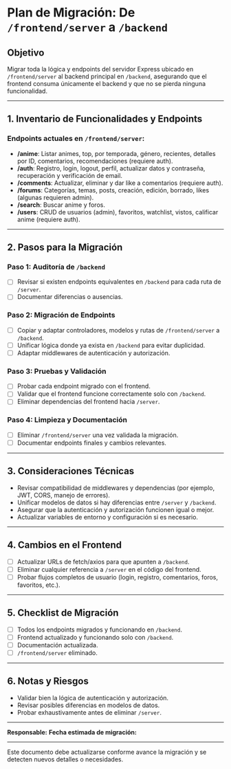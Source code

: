 # Plan de Migración: De `/frontend/server` a `/backend`

## Objetivo
Migrar toda la lógica y endpoints del servidor Express ubicado en `/frontend/server` al backend principal en `/backend`, asegurando que el frontend consuma únicamente el backend y que no se pierda ninguna funcionalidad.

---

## 1. Inventario de Funcionalidades y Endpoints

### Endpoints actuales en `/frontend/server`:

- **/anime**: Listar animes, top, por temporada, género, recientes, detalles por ID, comentarios, recomendaciones (requiere auth).
- **/auth**: Registro, login, logout, perfil, actualizar datos y contraseña, recuperación y verificación de email.
- **/comments**: Actualizar, eliminar y dar like a comentarios (requiere auth).
- **/forums**: Categorías, temas, posts, creación, edición, borrado, likes (algunas requieren admin).
- **/search**: Buscar anime y foros.
- **/users**: CRUD de usuarios (admin), favoritos, watchlist, vistos, calificar anime (requiere auth).

---

## 2. Pasos para la Migración

### Paso 1: Auditoría de `/backend`
- [ ] Revisar si existen endpoints equivalentes en `/backend` para cada ruta de `/server`.
- [ ] Documentar diferencias o ausencias.

### Paso 2: Migración de Endpoints
- [ ] Copiar y adaptar controladores, modelos y rutas de `/frontend/server` a `/backend`.
- [ ] Unificar lógica donde ya exista en `/backend` para evitar duplicidad.
- [ ] Adaptar middlewares de autenticación y autorización.

### Paso 3: Pruebas y Validación
- [ ] Probar cada endpoint migrado con el frontend.
- [ ] Validar que el frontend funcione correctamente solo con `/backend`.
- [ ] Eliminar dependencias del frontend hacia `/server`.

### Paso 4: Limpieza y Documentación
- [ ] Eliminar `/frontend/server` una vez validada la migración.
- [ ] Documentar endpoints finales y cambios relevantes.

---

## 3. Consideraciones Técnicas
- Revisar compatibilidad de middlewares y dependencias (por ejemplo, JWT, CORS, manejo de errores).
- Unificar modelos de datos si hay diferencias entre `/server` y `/backend`.
- Asegurar que la autenticación y autorización funcionen igual o mejor.
- Actualizar variables de entorno y configuración si es necesario.

---

## 4. Cambios en el Frontend
- [ ] Actualizar URLs de fetch/axios para que apunten a `/backend`.
- [ ] Eliminar cualquier referencia a `/server` en el código del frontend.
- [ ] Probar flujos completos de usuario (login, registro, comentarios, foros, favoritos, etc.).

---

## 5. Checklist de Migración
- [ ] Todos los endpoints migrados y funcionando en `/backend`.
- [ ] Frontend actualizado y funcionando solo con `/backend`.
- [ ] Documentación actualizada.
- [ ] `/frontend/server` eliminado.

---

## 6. Notas y Riesgos
- Validar bien la lógica de autenticación y autorización.
- Revisar posibles diferencias en modelos de datos.
- Probar exhaustivamente antes de eliminar `/server`.

---

**Responsable:**
**Fecha estimada de migración:**

---

Este documento debe actualizarse conforme avance la migración y se detecten nuevos detalles o necesidades. 